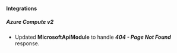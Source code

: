 
#### Integrations
##### Azure Compute v2
- Updated **MicrosoftApiModule** to handle ***404 - Page Not Found*** response.
